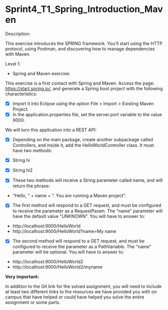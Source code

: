 # Sprint4_T1_Spring_Introduction_Maven


Description:

This exercise introduces the SPRING framework.
You'll start using the HTTP protocol, using Postman, and discovering how to manage dependencies with Maven.

Level 1:

- Spring and Maven exercise:

This exercise is a first contact with Spring and Maven.
Access the page: https://start.spring.io/, and generate a Spring boot project with the following characteristics:

- [x] Import it into Eclipse using the option File > Import > Existing Maven Project.
- [x] In the application.properties file, set the server.port variable to the value 9000.

We will turn this application into a REST API:

- [x] Depending on the main package, create another subpackage called Controllers, and inside it, add the HelloWorldController class. It must have two methods:
- [x] String hi
- [x] String hi2

- [x] These two methods will receive a String parameter called name, and will return the phrase:
- “Hello, “ + name + “. You are running a Maven project”.

- [x] The first method will respond to a GET request, and must be configured to receive the parameter as a RequestParam. The "name" parameter will have the default value "UNKNOWN". You will have to answer to:

- http://localhost:9000/HelloWorld
- http://localhost:9000/HelloWorld?name=My name

- [x] The second method will respond to a GET request, and must be configured to receive the parameter as a PathVariable. The "name" parameter will be optional. You will have to answer to:

- http://localhost:9000/HelloWorld2
- http://localhost:9000/HelloWorld2/myname


**Very important:**

In addition to the Git link for the solved assignment, you will need to include at least two different links to the resources we have provided you with on campus that have helped or could have helped you solve the entire assignment or some parts.